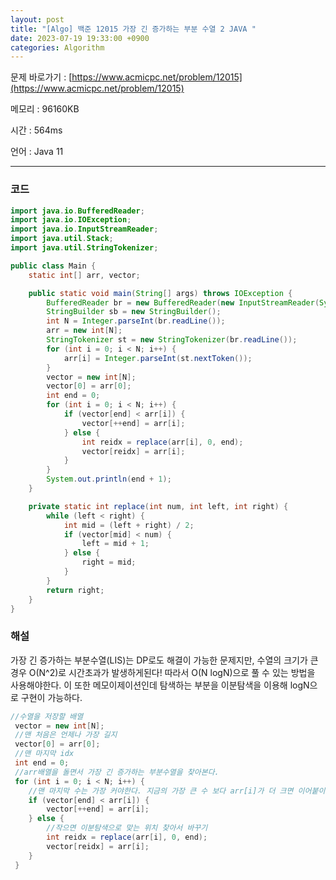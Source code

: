 ```yaml
---
layout: post
title: "[Algo] 백준 12015 가장 긴 증가하는 부분 수열 2 JAVA "
date: 2023-07-19 19:33:00 +0900
categories: Algorithm
---
```


문제 바로가기 : [https://www.acmicpc.net/problem/12015](https://www.acmicpc.net/problem/12015)

메모리 : 96160KB

시간 : 564ms

언어 : Java 11

---

### 코드

```java
import java.io.BufferedReader;
import java.io.IOException;
import java.io.InputStreamReader;
import java.util.Stack;
import java.util.StringTokenizer;

public class Main {
    static int[] arr, vector;

    public static void main(String[] args) throws IOException {
        BufferedReader br = new BufferedReader(new InputStreamReader(System.in));
        StringBuilder sb = new StringBuilder();
        int N = Integer.parseInt(br.readLine());
        arr = new int[N];
        StringTokenizer st = new StringTokenizer(br.readLine());
        for (int i = 0; i < N; i++) {
            arr[i] = Integer.parseInt(st.nextToken());
        }
        vector = new int[N];
        vector[0] = arr[0];
        int end = 0;
        for (int i = 0; i < N; i++) {
            if (vector[end] < arr[i]) {
                vector[++end] = arr[i];
            } else {
                int reidx = replace(arr[i], 0, end);
                vector[reidx] = arr[i];
            }
        }
        System.out.println(end + 1);
    }

    private static int replace(int num, int left, int right) {
        while (left < right) {
            int mid = (left + right) / 2;
            if (vector[mid] < num) {
                left = mid + 1;
            } else {
                right = mid;
            }
        }
        return right;
    }
}
```

### 해설
가장 긴 증가하는 부분수열(LIS)는 DP로도 해결이 가능한 문제지만, 수열의 크기가 큰 경우 O(N^2)로 시간초과가 발생하게된다! 따라서 O(N logN)으로 풀 수 있는 방법을 사용해야한다. 이 또한 메모이제이션인데 탐색하는 부분을 이분탐색을 이용해 logN으로 구현이 가능하다. 

```java
//수열을 저장할 배열
 vector = new int[N];
 //맨 처음은 언제나 가장 길지
 vector[0] = arr[0];
 //맨 마지막 idx
 int end = 0;
 //arr배열을 돌면서 가장 긴 증가하는 부분수열을 찾아본다.
 for (int i = 0; i < N; i++) {
    //맨 마지막 수는 가장 커야한다. 지금의 가장 큰 수 보다 arr[i]가 더 크면 이어붙이기
    if (vector[end] < arr[i]) {
        vector[++end] = arr[i];
    } else {
        //작으면 이분탐색으로 맞는 위치 찾아서 바꾸기
        int reidx = replace(arr[i], 0, end);
        vector[reidx] = arr[i];
    }
 }
```

